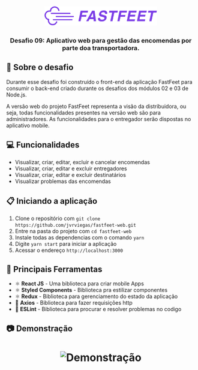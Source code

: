 <h1 align="center">
  <img alt="Fastfeet" title="Fastfeet" src=".github/logo.png" width="300px" />
</h1>

<h3 align="center">
  Desafio 09: Aplicativo web para gestão das encomendas por parte doa transportadora.
</h3>

## :rocket: Sobre o desafio

Durante esse desafio foi construído o front-end da aplicação FastFeet para consumir o back-end criado durante os desafios dos módulos 02 e 03 de Node.js.

A versão web do projeto FastFeet representa a visão da distribuidora, ou seja, todas funcionalidades presentes na versão web são para administradores. As funcionalidades para o entregador serão dispostas no aplicativo mobile.

## :computer: Funcionalidades

- Visualizar, criar, editar, excluir e cancelar encomendas
- Visualizar, criar, editar e excluir entregadores
- Visualizar, criar, editar e excluir destinatários
- Visualizar problemas das encomendas

## :clipboard: Iniciando a aplicação

1. Clone o repositório com `git clone https://github.com/jvrviegas/fastfeet-web.git`
2. Entre na pasta do projeto com `cd fastfeet-web`
3. Instale todas as dependencias com o comando `yarn`
4. Digite `yarn start` para iniciar a aplicação
5. Acessar o endereço `http://localhost:3000`

## :hammer: Principais Ferramentas

- ⚛️ **React JS** - Uma biblioteca para criar mobile Apps
- ⚛️ **Styled Components** - Biblioteca pra estilizar componentes
- ⚛️ **Redux** - Biblioteca para gerenciamento do estado da aplicação
- 📄 **Axios** - Biblioteca para fazer requisições http
- 📄 **ESLint** - Biblioteca para procurar e resolver problemas no codigo

## :camera: Demonstração
<h1 align="center">
  <img alt="Demonstração" src=""
 />
</h1>



